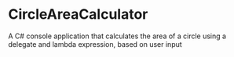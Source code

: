 # CircleAreaCalculator
A C# console application that calculates the area of a circle using a delegate and lambda expression, based on user input
